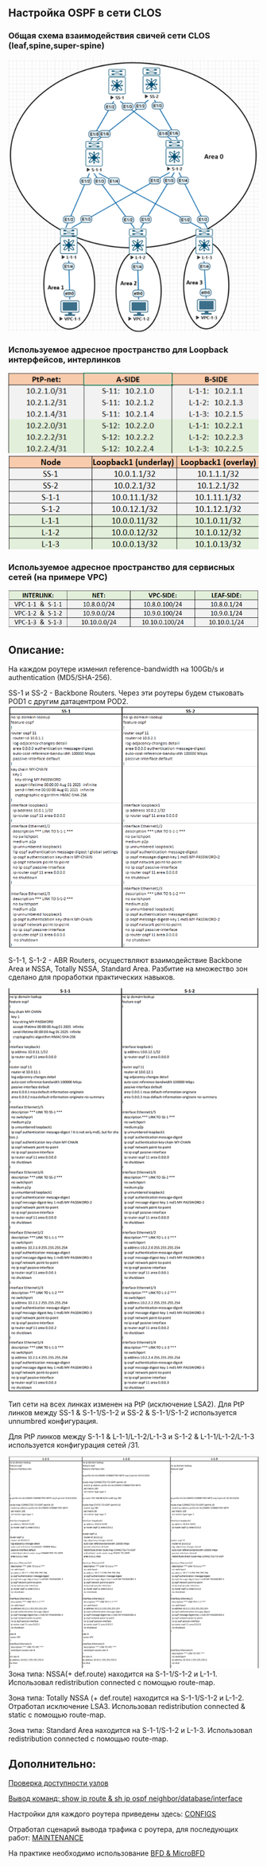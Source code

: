 ## Настройка OSPF в сети CLOS

### Общая схема взаимодействия свичей сети CLOS (leaf,spine,super-spine) 

![1-2-10.png](1-2-10.png)


### Используемое адресное пространство для Loopback интерфейсов, интерлинков

![2-1-21.png](2-1-21.png)
![2-1-2-2.png](2-1-2-2.png)

### Используемое адресное пространство для сервисных сетей (на примере VPC)
![2-1-3.png](2-1-3.png)

## Описание:
На каждом роутере изменил reference-bandwidth на 100Gb/s и authentication (MD5/SHA-256).

SS-1 и SS-2 - Backbone Routers.  Через эти роутеры будем стыковать POD1 с другим датацентром POD2.
![1-2-5.png](1-2-5.png)

S-1-1, S-1-2 - ABR Routers, осуществляют взаимодействие Backbone Area и NSSA, Totally NSSA, Standard Area.
 Разбитие на множество зон сделано для проработки практических навыков. 
 
![1-2-6.png](1-2-6.png)

Тип сети на всех линках изменен на PtP (исключение LSA2). Для PtP линков между SS-1 & S-1-1/S-1-2 и SS-2 & S-1-1/S-1-2 используется unnumbred конфигурация.

Для PtP линков между S-1-1 & L-1-1/L-1-2/L-1-3 и S-1-2 & L-1-1/L-1-2/L-1-3 используется конфигурация сетей /31.


![1-2-7.png](1-2-7.png)
Зона типа: NSSA(+ def.route) находится на S-1-1/S-1-2 и L-1-1.  Использовал redistribution connected с помощью route-map.

Зона типа: Totally NSSA (+ def.route) находится на S-1-1/S-1-2 и L-1-2. Отработал исключение LSA3.  Использовал redistribution connected & static с помощью route-map.

Зона типа: Standard Area находится на S-1-1/S-1-2 и L-1-3.  Использовал redistribution connected с помощью route-map.


## Дополнительно:
[Проверка доступности узлов](https://github.com/dknet77/VxLAN/blob/main/LABS/1-2/OUTPUT/IP-CONNECTIVITY.txt)

[Вывод команд: show ip route & sh ip ospf neighbor/database/interface](https://github.com/dknet77/VxLAN/tree/main/LABS/1-2/OUTPUT)

Настройки для каждого роутера приведены здесь: [CONFIGS](https://github.com/dknet77/VxLAN/tree/main/LABS/1-2/CONFIGS)

Отработал сценарий вывода трафика с роутера, для последующих работ: [MAINTENANCE](https://github.com/dknet77/VxLAN/blob/main/LABS/1-2/APPENDIX/MAINTENANCE.txt)

На практике необходимо использование [BFD & MicroBFD](https://github.com/dknet77/VxLAN/blob/main/LABS/1-2/APPENDIX/BFD.txt)

